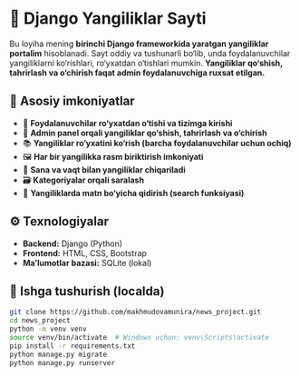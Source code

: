 # 📰 Django Yangiliklar Sayti

Bu loyiha mening **birinchi Django frameworkida yaratgan yangiliklar portalim** hisoblanadi. Sayt oddiy va tushunarli bo‘lib, unda foydalanuvchilar yangiliklarni ko‘rishlari, ro‘yxatdan o‘tishlari mumkin. **Yangiliklar qo‘shish, tahrirlash va o‘chirish faqat admin foydalanuvchiga ruxsat etilgan.**

## 📌 Asosiy imkoniyatlar

- 👤 **Foydalanuvchilar ro‘yxatdan o‘tishi va tizimga kirishi**
- 🔐 **Admin panel orqali yangiliklar qo‘shish, tahrirlash va o‘chirish**
- 📚 **Yangiliklar ro‘yxatini ko‘rish (barcha foydalanuvchilar uchun ochiq)**
- 🖼️ **Har bir yangilikka rasm biriktirish imkoniyati**
- 📅 **Sana va vaqt bilan yangiliklar chiqariladi**
- 🗃️ **Kategoriyalar orqali saralash**
- 🔎 **Yangiliklarda matn bo‘yicha qidirish (search funksiyasi)**

## ⚙️ Texnologiyalar

- **Backend:** Django (Python)
- **Frontend:** HTML, CSS, Bootstrap
- **Ma’lumotlar bazasi:** SQLite (lokal) 

## 🚀 Ishga tushurish (localda)

```bash
git clone https://github.com/makhmudovamunira/news_project.git
cd news_project
python -m venv venv
source venv/bin/activate  # Windows uchun: venv\Scripts\activate
pip install -r requirements.txt
python manage.py migrate
python manage.py runserver
